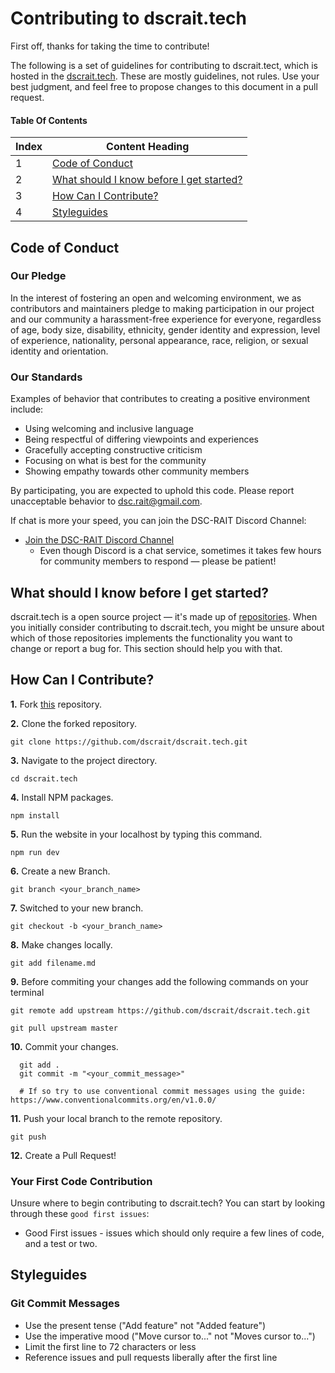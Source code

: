 # Contributing to dscrait.tech

First off, thanks for taking the time to contribute! 

The following is a set of guidelines for contributing to dscrait.tect, which is hosted in the [dscrait.tech](https://dscrait.tech). These are mostly guidelines, not rules. Use your best judgment, and feel free to propose changes to this document in a pull request.

#### Table Of Contents

Index | Content Heading
------------|--------------------------------
1 | [Code of Conduct](#code-of-conduct)
2 | [What should I know before I get started?](#what-should-i-know-before-i-get-started)
3 | [How Can I Contribute?](#how-can-i-contribute)
4 | [Styleguides](#styleguides)


## Code of Conduct

### Our Pledge

In the interest of fostering an open and welcoming environment, we as
contributors and maintainers pledge to making participation in our project and
our community a harassment-free experience for everyone, regardless of age, body
size, disability, ethnicity, gender identity and expression, level of experience,
nationality, personal appearance, race, religion, or sexual identity and
orientation.

### Our Standards

Examples of behavior that contributes to creating a positive environment
include:

* Using welcoming and inclusive language
* Being respectful of differing viewpoints and experiences
* Gracefully accepting constructive criticism
* Focusing on what is best for the community
* Showing empathy towards other community members

By participating, you are expected to uphold this code. Please report unacceptable behavior to [dsc.rait@gmail.com](dsc.rait@gmail.com).


If chat is more your speed, you can join the DSC-RAIT Discord Channel:

* [Join the DSC-RAIT Discord Channel](https://discord.com/channels/743724391296270377/749248351563677697)
    * Even though Discord is a chat service, sometimes it takes few hours for community members to respond &mdash; please be patient!
   

## What should I know before I get started?

dscrait.tech is a open source project &mdash; it's made up of [repositories](https://github.com/dscrait/dscrait.tech). When you initially consider contributing to 
dscrait.tech, 
you might be unsure about which of those repositories implements the functionality you want to change or report a bug for. This section should help you with that.


## How Can I Contribute?

**1.** Fork [this](https://github.com/dscrait/dscrait.tech.git) repository.

**2.** Clone the forked repository.
```terminal
git clone https://github.com/dscrait/dscrait.tech.git
```

**3.** Navigate to the project directory.
```terminal
cd dscrait.tech
```

**4.** Install NPM packages.
```terminal
npm install
```
**5.** Run the website in your localhost by typing this command.
```terminal
npm run dev
```

**6.** Create a new Branch.
```terminal
git branch <your_branch_name>
```

**7.** Switched to your new branch.
```terminal
git checkout -b <your_branch_name>
```

**8.** Make changes locally.
```terminal
git add filename.md  
```

**9.** Before commiting your changes add the following commands on your terminal
```terminal 
git remote add upstream https://github.com/dscrait/dscrait.tech.git
```

```terminal
git pull upstream master
```

**10.** Commit your changes.

```terminal
  git add .
  git commit -m "<your_commit_message>"
  
  # If so try to use conventional commit messages using the guide: https://www.conventionalcommits.org/en/v1.0.0/
```

**11.** Push your local branch to the remote repository.
```terminal
git push 
```

**12.** Create a Pull Request! 


### Your First Code Contribution

Unsure where to begin contributing to dscrait.tech? You can start by looking through these `good first issues`:

* Good First issues - issues which should only require a few lines of code, and a test or two.

## Styleguides

### Git Commit Messages

* Use the present tense ("Add feature" not "Added feature")
* Use the imperative mood ("Move cursor to..." not "Moves cursor to...")
* Limit the first line to 72 characters or less
* Reference issues and pull requests liberally after the first line



 
